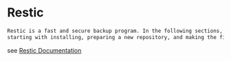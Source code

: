 # Restic
```bash
Restic is a fast and secure backup program. In the following sections, we will present typical workflows,  
starting with installing, preparing a new repository, and making the first backup.
```
see [Restic Documentation](https://restic.readthedocs.io/en/stable/)

